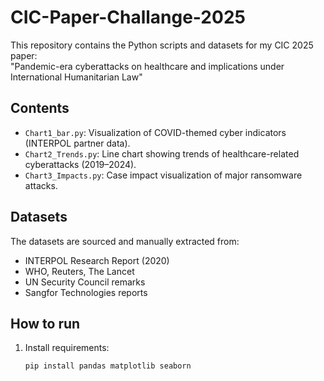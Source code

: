 # CIC-Paper-Challange-2025

This repository contains the Python scripts and datasets for my CIC 2025 paper:  
"Pandemic-era cyberattacks on healthcare and implications under International Humanitarian Law"

## Contents
- `Chart1_bar.py`: Visualization of COVID-themed cyber indicators (INTERPOL partner data).
- `Chart2_Trends.py`: Line chart showing trends of healthcare-related cyberattacks (2019–2024).
- `Chart3_Impacts.py`: Case impact visualization of major ransomware attacks.

## Datasets
The datasets are sourced and manually extracted from:
- INTERPOL Research Report (2020)
- WHO, Reuters, The Lancet
- UN Security Council remarks
- Sangfor Technologies reports

## How to run
1. Install requirements:
   ```bash
   pip install pandas matplotlib seaborn
